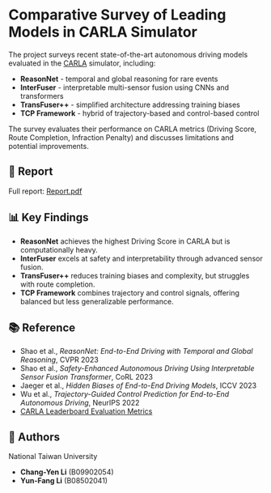# Comparative Survey of Leading Models in CARLA Simulator

The project surveys recent state-of-the-art autonomous driving models evaluated in the [CARLA](https://carla.org/) simulator, including:

- **ReasonNet** - temporal and global reasoning for rare events  
- **InterFuser** - interpretable multi-sensor fusion using CNNs and transformers  
- **TransFuser++** - simplified architecture addressing training biases  
- **TCP Framework** - hybrid of trajectory-based and control-based control  

The survey evaluates their performance on CARLA metrics (Driving Score, Route Completion, Infraction Penalty) and discusses limitations and potential improvements.

## 📄 Report

Full report: [Report.pdf](doc/Report.pdf)
## 📊 Key Findings

* **ReasonNet** achieves the highest Driving Score in CARLA but is computationally heavy.
* **InterFuser** excels at safety and interpretability through advanced sensor fusion.
* **TransFuser++** reduces training biases and complexity, but struggles with route completion.
* **TCP Framework** combines trajectory and control signals, offering balanced but less generalizable performance.

## 📚 Reference

* Shao et al., *ReasonNet: End-to-End Driving with Temporal and Global Reasoning*, CVPR 2023
* Shao et al., *Safety-Enhanced Autonomous Driving Using Interpretable Sensor Fusion Transformer*, CoRL 2023
* Jaeger et al., *Hidden Biases of End-to-End Driving Models*, ICCV 2023
* Wu et al., *Trajectory-Guided Control Prediction for End-to-End Autonomous Driving*, NeurIPS 2022
* [CARLA Leaderboard Evaluation Metrics](https://leaderboard.carla.org/#evaluation-and-metrics)

## 👥 Authors

National Taiwan University
* **Chang-Yen Li** (B09902054)
* **Yun-Fang Li** (B08502041)
